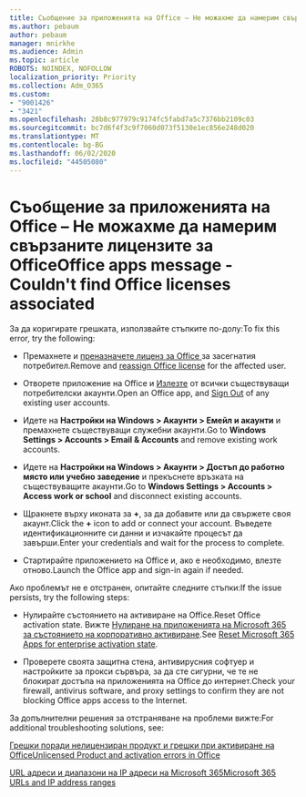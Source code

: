 ```yaml
---
title: Съобщение за приложенията на Office – Не можахме да намерим свързаните лицензите за Office
ms.author: pebaum
author: pebaum
manager: mnirkhe
ms.audience: Admin
ms.topic: article
ROBOTS: NOINDEX, NOFOLLOW
localization_priority: Priority
ms.collection: Adm_O365
ms.custom:
- "9001426"
- "3421"
ms.openlocfilehash: 28b8c977979c9174fc5fabd7a5c7376bb2109c03
ms.sourcegitcommit: bc7d6f4f3c9f7060d073f5130e1ec856e248d020
ms.translationtype: MT
ms.contentlocale: bg-BG
ms.lasthandoff: 06/02/2020
ms.locfileid: "44505080"
---
```

# <a name="office-apps-message---couldnt-find-office-licenses-associated"></a><span data-ttu-id="2c657-102">Съобщение за приложенията на Office – Не можахме да намерим свързаните лицензите за Office</span><span class="sxs-lookup"><span data-stu-id="2c657-102">Office apps message - Couldn't find Office licenses associated</span></span>

<span data-ttu-id="2c657-103">За да коригирате грешката, използвайте стъпките по-долу:</span><span class="sxs-lookup"><span data-stu-id="2c657-103">To fix this error, try the following:</span></span>

- <span data-ttu-id="2c657-104">Премахнете и [преназначете лиценз за Office ](https://docs.microsoft.com/microsoft-365/admin/manage/assign-licenses-to-users) за засегнатия потребител.</span><span class="sxs-lookup"><span data-stu-id="2c657-104">Remove and [reassign Office license](https://docs.microsoft.com/microsoft-365/admin/manage/assign-licenses-to-users) for the affected user.</span></span>

- <span data-ttu-id="2c657-105">Отворете приложение на Office и [Излезте](https://support.office.com/article/sign-out-of-office-5a20dc11-47e9-4b6f-945d-478cb6d92071) от всички съществуващи потребителски акаунти.</span><span class="sxs-lookup"><span data-stu-id="2c657-105">Open an Office app, and [Sign Out](https://support.office.com/article/sign-out-of-office-5a20dc11-47e9-4b6f-945d-478cb6d92071) of any existing user accounts.</span></span>

- <span data-ttu-id="2c657-106">Идете на **Настройки на Windows > Акаунти > Емейл и акаунти** и премахнете съществуващи служебни акаунти.</span><span class="sxs-lookup"><span data-stu-id="2c657-106">Go to **Windows Settings > Accounts > Email & Accounts** and remove existing work accounts.</span></span>

- <span data-ttu-id="2c657-107">Идете на **Настройки на Windows > Акаунти > Достъп до работно място или учебно заведение** и прекъснете връзката на съществуващите акаунти.</span><span class="sxs-lookup"><span data-stu-id="2c657-107">Go to **Windows Settings > Accounts > Access work or school** and disconnect existing accounts.</span></span>

- <span data-ttu-id="2c657-108">Щракнете върху иконата за **+**, за да добавите или да свържете своя акаунт.</span><span class="sxs-lookup"><span data-stu-id="2c657-108">Click the **+** icon to add or connect your account.</span></span> <span data-ttu-id="2c657-109">Въведете идентификационните си данни и изчакайте процесът да завърши.</span><span class="sxs-lookup"><span data-stu-id="2c657-109">Enter your credentials and wait for the process to complete.</span></span>

- <span data-ttu-id="2c657-110">Стартирайте приложението на Office и, ако е необходимо, влезте отново.</span><span class="sxs-lookup"><span data-stu-id="2c657-110">Launch the Office app and sign-in again if needed.</span></span>

<span data-ttu-id="2c657-111">Ако проблемът не е отстранен, опитайте следните стъпки:</span><span class="sxs-lookup"><span data-stu-id="2c657-111">If the issue persists, try the following steps:</span></span>

- <span data-ttu-id="2c657-112">Нулирайте състоянието на активиране на Office.</span><span class="sxs-lookup"><span data-stu-id="2c657-112">Reset Office activation state.</span></span> <span data-ttu-id="2c657-113">Вижте [Нулиране на приложенията на Microsoft 365 за състоянието на корпоративно активиране](https://docs.microsoft.com/office365/troubleshoot/activation/reset-office-365-proplus-activation-state).</span><span class="sxs-lookup"><span data-stu-id="2c657-113">See [Reset Microsoft 365 Apps for enterprise activation state](https://docs.microsoft.com/office365/troubleshoot/activation/reset-office-365-proplus-activation-state).</span></span>

- <span data-ttu-id="2c657-114">Проверете своята защитна стена, антивирусния софтуер и настройките за прокси сървъра, за да сте сигурни, че те не блокират достъпа на приложенията на Office до интернет.</span><span class="sxs-lookup"><span data-stu-id="2c657-114">Check your firewall, antivirus software, and proxy settings to confirm they are not blocking Office apps access to the Internet.</span></span> 

<span data-ttu-id="2c657-115">За допълнителни решения за отстраняване на проблеми вижте:</span><span class="sxs-lookup"><span data-stu-id="2c657-115">For additional troubleshooting solutions, see:</span></span>

[<span data-ttu-id="2c657-116">Грешки поради нелицензиран продукт и грешки при активиране на Office</span><span class="sxs-lookup"><span data-stu-id="2c657-116">Unlicensed Product and activation errors in Office</span></span>](https://support.office.com/Article/0d23d3c0-c19c-4b2f-9845-5344fedc4380?wt.mc_id=Alchemy_ClientDIA)

[<span data-ttu-id="2c657-117">URL адреси и диапазони на IP адреси на Microsoft 365</span><span class="sxs-lookup"><span data-stu-id="2c657-117">Microsoft 365 URLs and IP address ranges</span></span>](https://docs.microsoft.com/office365/enterprise/urls-and-ip-address-ranges)
